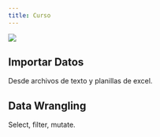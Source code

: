 ```yaml
---
title: Curso
---
```


![](/./curso_files/data-science.png)

## Importar Datos

Desde archivos de texto y planillas de excel.

## Data Wrangling

Select, filter, mutate.
